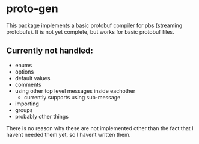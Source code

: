# proto-gen
This package implements a basic protobuf compiler for pbs (streaming protobufs).
It is not yet complete, but works for basic protobuf files.

## Currently not handled:
- enums
- options
- default values
- comments
- using other top level messages inside eachother
	- currently supports using sub-message
- importing
- groups
- probably other things

There is no reason why these are not implemented other than the fact that
I havent needed them yet, so I havent written them.

